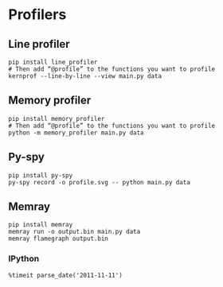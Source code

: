 # Profilers

## Line profiler

```
pip install line_profiler
# Then add “@profile” to the functions you want to profile
kernprof --line-by-line --view main.py data
```

## Memory profiler

```
pip install memory_profiler
# Then add “@profile” to the functions you want to profile
python -m memory_profiler main.py data
```

## Py-spy

```
pip install py-spy
py-spy record -o profile.svg -- python main.py data
```

## Memray

```
pip install memray
memray run -o output.bin main.py data
memray flamegraph output.bin
```

### IPython

```
%timeit parse_date('2011-11-11')
```
